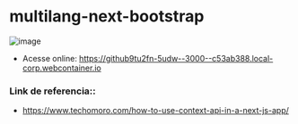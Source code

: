 # multilang-next-bootstrap 

![image](https://user-images.githubusercontent.com/30128774/222992382-2b741ceb-d480-4e21-aad8-d52c52771e26.png)
  - Acesse online: https://github9tu2fn-5udw--3000--c53ab388.local-corp.webcontainer.io


### Link de referencia::
- https://www.techomoro.com/how-to-use-context-api-in-a-next-js-app/


